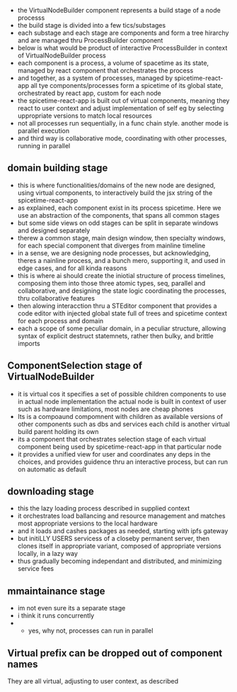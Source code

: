 - the VirtualNodeBuilder component represents a build stage of a node processs
- the build stage is divided into a few tics/substages
- each substage and each stage are components and form a tree hirarchy and are managed thru ProcessBuilder component
- below is what would be product of interactive ProcessBuilder in context of VirtualNodeBuilder process
- each component is a process, a volume of spacetime as its state, managed by react component that orchestrates the
  process
- and together, as a system of processes, managed by spicetime-react-app all tye components/processes form
  a spicetime of its global state, orchestrated by react app, custom for each node
- the spicetime-react-app is built out of virtual components, meaning they react to user context and adjust
  implementation of self
  eg by selecting uppropriate versions to match local resources
- not all processes run sequentially, in a func chain style.
  another mode is parallel execution
- and third way is collaborative mode, coordinating with other processes, running in parallel

## domain building stage

- this is where functionalities/domains of the new node are designed, using virtual components, to interactively build
  the jsx string of the spicetime-react-app
- as explained, each component exist in its process spicetime. Here we use an abstraction of the components, that spans
  all common stages
- but some side views on odd stages can be split in separate windows and designed separately
- therew a common stage, main design window, then specialty windows, for each special component that diverges from
  mainline timeline
- in a sense, we are designing node processes, but acknowledging, theres a nainline process, and a bunch mero,
  supporting it, and used in edge cases, and for all kinda reasons
- this is where ai should create the iniotial structure of process timelines, composing them into those three atomic
  types, seq, parallel and collaborative, and designing the state
  logic coordinating the processes, thru collaborative features
- then alowing interacction thru a STEditor component that provides a code editor with injected global state full of
  trees and spicetime context for each process and domain
- each a scope of some peculiar domain, in a peculiar structure, allowing syntax of explicit destruct statemnets, rather
  then bulky, and brittle imports

## ComponentSelection stage of VirtualNodeBuilder

- it is virtual cos it specifies a set of possible children components to use in actual node implementation
  the actual node is built in context of user such as hardware limitations, most nodes are cheap phones
- Its is a compoaund compomnent with children as available versions of other components such as dbs and services
  each child is another virtual build parent holding its own
- its a component that orchestrates selection stage of each virtual component being used by spicetime-react-app in that
  particular node
- it provides a unified view for user and coordinates any deps in the choices, and provides guidence thru an interactive
  process,
  but can run on automatic as default

## downloading stage

- this the lazy loading process described in supplied context
- it orchestrates load ballancing and resource management and matches most appropriate versions to the local hardware
- and it loads and cashes packages as needed, starting with ipfs gateway
- but initiLLY USERS servicess of a closeby permanent server, then clones itself in appropriate variant, composed of
  appropriate versions locally, in a lazy way
- thus gradually becoming independant and distributed, and minimizing service fees

## mmaintainance stage

- im not even sure its a separate stage
- i think it runs concurrently
-
    - yes, why not, processes can run in parallel

## Virtual prefix can be dropped out of component names

They are all virtual, adjusting to user context, as described
